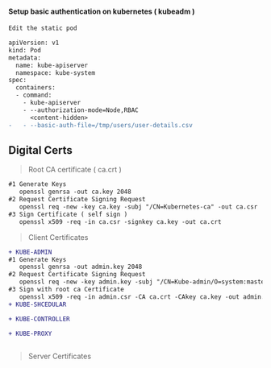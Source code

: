 
#### Setup basic authentication on kubernetes ( kubeadm )

```diff
Edit the static pod 

apiVersion: v1
kind: Pod
metadata:
  name: kube-apiserver
  namespace: kube-system
spec:
  containers:
  - command:
    - kube-apiserver
    - --authorization-mode=Node,RBAC
      <content-hidden>
-   - --basic-auth-file=/tmp/users/user-details.csv
```
## Digital Certs

> Root CA certificate ( ca.crt )
```diff
#1 Generate Keys 
   openssl genrsa -out ca.key 2048
#2 Request Certificate Signing Request
   openssl req -new -key ca.key -subj "/CN=Kubernetes-ca" -out ca.csr
#3 Sign Certificate ( self sign )
   openssl x509 -req -in ca.csr -signkey ca.key -out ca.crt
```

> Client Certificates
```diff
+ KUBE-ADMIN
#1 Generate Keys 
   openssl genrsa -out admin.key 2048
#2 Request Certificate Signing Request
   openssl req -new -key admin.key -subj "/CN=Kube-admin/O=system:masters" -out admin.csr
#3 Sign with root ca Certificate 
   openssl x509 -req -in admin.csr -CA ca.crt -CAkey ca.key -out admin.crt
+ KUBE-SHCEDULAR

+ KUBE-CONTROLLER

+ KUBE-PROXY
   
```
> Server Certificates
